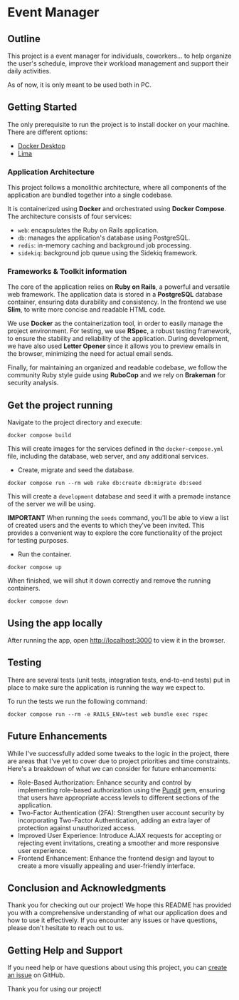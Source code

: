 # Event Manager

## Outline

This project is a event manager for individuals, coworkers... to help organize the user's schedule, improve their workload management and support their daily activities.

As of now, it is only meant to be used both in PC.

## Getting Started

The only prerequisite to run the project is to install docker on your machine. There are different options:

- [Docker Desktop](https://docs.docker.com/get-docker/)
- [Lima](https://github.com/lima-vm/lima/blob/master/examples/docker.yaml)

### Application Architecture

This project follows a monolithic architecture, where all components of the application are bundled together into a single codebase.

It is containerized using **Docker** and orchestrated using **Docker Compose**. The architecture consists of four services:

- `web`: encapsulates the Ruby on Rails application.
- `db`: manages the application's database using PostgreSQL.
- `redis`: in-memory caching and background job processing.
- `sidekiq`: background job queue using the Sidekiq framework.

### Frameworks & Toolkit information

The core of the application relies on **Ruby on Rails**, a powerful and versatile web framework. The application data is stored in a **PostgreSQL** database container, ensuring data durability and consistency. In the frontend we use **Slim**, to write more concise and readable HTML code.

We use **Docker** as the containerization tool, in order to easily manage the project environment. For testing, we use **RSpec**, a robust testing framework, to ensure the stability and reliability of the application. During development, we have also used **Letter Opener** since it allows you to preview emails in the browser, minimizing the need for actual email sends.

Finally, for maintaining an organized and readable codebase, we follow the community Ruby style guide using **RuboCop** and we rely on **Brakeman** for security analysis.

## Get the project running

Navigate to the project directory and execute:

```
docker compose build
```

This will create images for the services defined in the `docker-compose.yml` file, including the database, web server, and any additional services.

- Create, migrate and seed the database.

```
docker compose run --rm web rake db:create db:migrate db:seed
```

This will create a `development` database and seed it with a premade instance of the server we will be using.

**IMPORTANT**
When running the `seeds` command, you'll be able to view a list of created users and the events to which they've been invited. This provides a convenient way to explore the core functionality of the project for testing purposes.

- Run the container.

```
docker compose up
```

When finished, we will shut it down correctly and remove the running containers.

```
docker compose down
```

## Using the app locally

After running the app, open [http://localhost:3000](http://localhost:3000) to view it in the browser.

## Testing

There are several tests (unit tests, integration tests, end-to-end tests) put in place to make sure the application is running the way we expect to.

To run the tests we run the following command:

```
docker compose run --rm -e RAILS_ENV=test web bundle exec rspec
```

## Future Enhancements

While I've successfully added some tweaks to the logic in the project, there are areas that I've yet to cover due to project priorities and time constraints. Here's a breakdown of what we can consider for future enhancements:

- Role-Based Authorization: Enhance security and control by implementing role-based authorization using the [Pundit](https://github.com/varvet/pundit) gem, ensuring that users have appropriate access levels to different sections of the application.
- Two-Factor Authentication (2FA): Strengthen user account security by incorporating Two-Factor Authentication, adding an extra layer of protection against unauthorized access.
- Improved User Experience: Introduce AJAX requests for accepting or rejecting event invitations, creating a smoother and more responsive user experience.
- Frontend Enhancement: Enhance the frontend design and layout to create a more visually appealing and user-friendly interface.

## Conclusion and Acknowledgments

Thank you for checking out our project! We hope this README has provided you with a comprehensive understanding of what our application does and how to use it effectively. If you encounter any issues or have questions, please don't hesitate to reach out to us.

## Getting Help and Support

If you need help or have questions about using this project, you can [create an issue](https://github.com/josem-gp/event-manager/issues) on GitHub.

Thank you for using our project!
